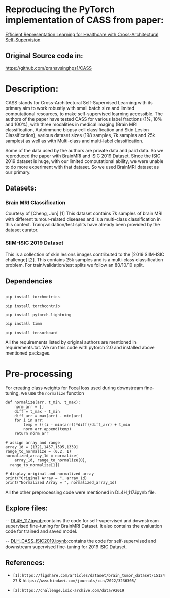 
# Reproducing the PyTorch implementation of **CASS** from paper: 

[Efficient Representation Learning for Healthcare with Cross-Architectural Self-Supervision](https://proceedings.mlr.press/v219/singh23a.html)

## Original Source code in:

https://github.com/pranavsinghps1/CASS

# Description:

CASS stands for Cross-Architectural Self-Supervised Learning with its primary aim to work robustly with small batch size and limited computational resources, to make self-supervised learning accessible. The authors of the paper have tested CASS for various label fractions (1%, 10% and 100%), with three modalities in medical imaging (Brain MRI classification, Autoimmune biopsy cell classification and Skin Lesion Classification), various dataset sizes (198 samples, 7k samples and 25k samples) as well as with Multi-class and multi-label classification. 

Some of the data used by the authors are private data and paid data. So we reproduced the paper with BrainMRI and ISIC 2019 Dataset. Since the ISIC 2019 dataset is huge, with our limited computational ability, we were unable to do more experiment with that dataset. So we used BrainMRI dataset as our primary.

## Datasets:

### Brain MRI Classification

Courtesy of [Cheng, Jun] [1] This dataset contains 7k samples of brain MRI with different tumour-related diseases and is a multi-class classification in this context. Train/validation/test splits have already been provided by the dataset curator.

  
### SIIM-ISIC 2019 Dataset

This is a collection of skin lesions images contributed to the [2019 SIIM-ISIC challenge] [2]. This contains 25k samples and is a multi-class classification problem. For train/validation/test splits we follow an 80/10/10 split.

## Dependencies

```

pip install torchmetrics

pip install torchcontrib

pip install pytorch-lightning

pip install timm

pip install tensorboard

```
All the requirements listed by original authors are mentioned in requirements.txt. We ran this code with pytorch 2.0 and installed above mentioned packages.

# Pre-processing

For creating class weights for Focal loss used during downstream fine-tuning, we use the `normalize` function

```
def normalize(arr, t_min, t_max):
    norm_arr = []
    diff = t_max - t_min
    diff_arr = max(arr) - min(arr)
    for i in arr:
        temp = (((i - min(arr))*diff)/diff_arr) + t_min
        norm_arr.append(temp)
    return norm_arr
  
# assign array and range
array_1d = [1321,1457,1595,1339]
range_to_normalize = (0.2, 1)
normalized_array_1d = normalize(
    array_1d, range_to_normalize[0], 
  range_to_normalize[1])
  
# display original and normalized array
print("Original Array = ", array_1d)
print("Normalized Array = ", normalized_array_1d)

```
All the other preprocessing code were mentioned in DL4H_117.ipynb file.

## Explore files:

-- [DL4H_117.ipynb](https://github.com/ShineyAji/DLH_CASS/blob/main/DL4H_117_CASS_Final.ipynb "BrainMRI"):contains the code for self-supervised and downstream supervised fine-tuning for BrainMRI Dataset. It also contains the evaluation code for trained and saved model.

-- [DLH_CASS_ISIC2019.ipynb](https://github.com/ShineyAji/DLH_CASS/blob/main/DLH_CASS_ISIC2019.ipynb "isic"):contains the code for self-supervised and downstream supervised fine-tuning for 2019 ISIC Dataset. 


## References:

-  `[1]:https://figshare.com/articles/dataset/brain_tumor_dataset/1512427` & `https://www.hindawi.com/journals/cin/2022/3236305/`

-  `[2]:https://challenge.isic-archive.com/data/#2019`

